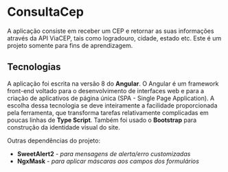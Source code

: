 # ConsultaCep

A aplicação consiste em receber um CEP e retornar as suas informações através da API ViaCEP, tais como logradouro, cidade, estado etc. Este é um projeto somente para fins de aprendizagem. 

## Tecnologias
 
A aplicação foi escrita na versão 8 do **Angular**. O Angular é um framework front-end voltado para o desenvolvimento de interfaces web e para a criação de aplicativos de página única (SPA - Single Page Application). A escolha dessa tecnologia se deve inteiramente a facilidade proporcionada pela ferramenta, que transforma tarefas relativamente complicadas em poucas linhas de **Type Script**. Também foi usado o **Bootstrap** para construção da identidade visual do site. 

Outras dependências do projeto:
  - **SweetAlert2** - *para mensagens de alerta/erro customizadas*
  - **NgxMask** - *para aplicar máscaras aos campos dos formulários*
